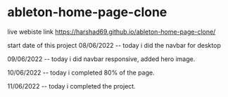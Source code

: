 # ableton-home-page-clone

live webiste link https://harshad69.github.io/ableton-home-page-clone/

start date of this project 08/06/2022 -- today i did the navbar for desktop 

09/06/2022 -- today i did navbar responsive, added hero image.

10/06/2022 -- today i completed 80% of the page.

11/06/2022 -- today i completed the project.
